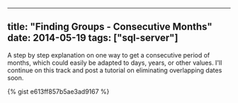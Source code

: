 ﻿---


title:  "Finding Groups - Consecutive Months"
date: 2014-05-19
tags: ["sql-server"]
---

A step by step explanation on one way to get a consecutive period of months, which could easily be adapted to days, years, or other values. I'll continue on this track and post a tutorial on eliminating overlapping dates soon.

{% gist e613ff857b5ae3ad9167 %}
